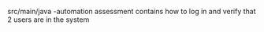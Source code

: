 src/main/java -automation assessment contains how to log in and verify that 2 users are in the system
